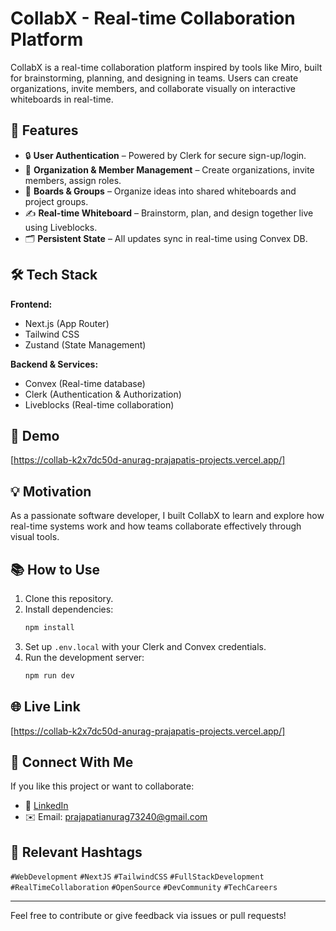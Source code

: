 # CollabX - Real-time Collaboration Platform

CollabX is a real-time collaboration platform inspired by tools like Miro, built for brainstorming, planning, and designing in teams. Users can create organizations, invite members, and collaborate visually on interactive whiteboards in real-time.

## 🚀 Features

- 🔒 **User Authentication** – Powered by Clerk for secure sign-up/login.
- 🏢 **Organization & Member Management** – Create organizations, invite members, assign roles.
- 🧠 **Boards & Groups** – Organize ideas into shared whiteboards and project groups.
- ✍️ **Real-time Whiteboard** – Brainstorm, plan, and design together live using Liveblocks.
- 🗂️ **Persistent State** – All updates sync in real-time using Convex DB.

## 🛠️ Tech Stack

**Frontend:**
- Next.js (App Router)
- Tailwind CSS
- Zustand (State Management)

**Backend & Services:**
- Convex (Real-time database)
- Clerk (Authentication & Authorization)
- Liveblocks (Real-time collaboration)

## 📸 Demo

[https://collab-k2x7dc50d-anurag-prajapatis-projects.vercel.app/]

## 💡 Motivation

As a passionate software developer, I built CollabX to learn and explore how real-time systems work and how teams collaborate effectively through visual tools.

## 📚 How to Use

1. Clone this repository.
2. Install dependencies:
   ```bash
   npm install
   ```
3. Set up `.env.local` with your Clerk and Convex credentials.
4. Run the development server:
   ```bash
   npm run dev
   ```

## 🌐 Live Link

[https://collab-k2x7dc50d-anurag-prajapatis-projects.vercel.app/]

## 🙌 Connect With Me

If you like this project or want to collaborate:
- 💼 [LinkedIn](https://www.linkedin.com/in/anurag-prajapati34/)
- ✉️ Email: prajapatianurag73240@gmail.com

## 🔖 Relevant Hashtags

`#WebDevelopment` `#NextJS` `#TailwindCSS` `#FullStackDevelopment` `#RealTimeCollaboration` `#OpenSource` `#DevCommunity` `#TechCareers`

---

Feel free to contribute or give feedback via issues or pull requests!
